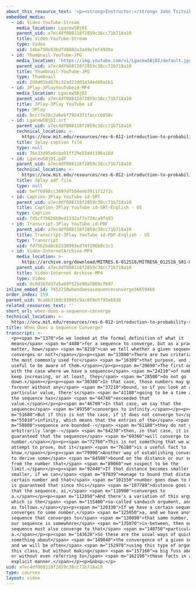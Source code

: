 ```yaml
---
about_this_resource_text: '<p><strong>Instructor:</strong> John Tsitsiklis</p>'
embedded_media:
  - id: Video-YouTube-Stream
    media_location: Lgacew5BjDI
    parent_uid: a7ec4df088118f2859c38cc71b718a10
    title: Video-YouTube-Stream
    type: Video
    uid: 14be750e83bdfd8802a3a49e7ef4920a
  - id: Thumbnail-YouTube-JPG
    media_location: 'https://img.youtube.com/vi/Lgacew5BjDI/default.jpg'
    parent_uid: a7ec4df088118f2859c38cc71b718a10
    title: Thumbnail-YouTube-JPG
    type: Thumbnail
    uid: 2d0d01bd676c32ad23d01a34ed40a1b1
  - id: 3Play-3PlayYouTubeid-MP4
    media_location: Lgacew5BjDI
    parent_uid: a7ec4df088118f2859c38cc71b718a10
    title: 3Play-3Play YouTube id
    type: 3Play
    uid: 8ccc7e28c2a6ebf79243f1faccc6050c
  - id: Lgacew5BjDI.srt
    parent_uid: a7ec4df088118f2859c38cc71b718a10
    technical_location: >-
      https://ocw.mit.edu/resources/res-6-012-introduction-to-probability-spring-2018/part-i-the-fundamentals/when-does-a-sequence-converge/Lgacew5BjDI.srt
    title: 3play caption file
    type: null
    uid: 76e33d95a6cba91ff29e55d41196a18d
  - id: Lgacew5BjDI.pdf
    parent_uid: a7ec4df088118f2859c38cc71b718a10
    technical_location: >-
      https://ocw.mit.edu/resources/res-6-012-introduction-to-probability-spring-2018/part-i-the-fundamentals/when-does-a-sequence-converge/Lgacew5BjDI.pdf
    title: 3play pdf file
    type: null
    uid: beff6998cc3697df504eeb3911f1272c
  - id: Caption-3Play YouTube id-SRT
    parent_uid: a7ec4df088118f2859c38cc71b718a10
    title: Caption-3Play YouTube id-SRT-English - US
    type: Caption
    uid: fd5cf7b026b9ed1332af7e724ca9fa93
  - id: Transcript-3Play YouTube id-PDF
    parent_uid: a7ec4df088118f2859c38cc71b718a10
    title: Transcript-3Play YouTube id-PDF-English - US
    type: Transcript
    uid: fd7562bd8cb2330993ed7df196b0c1c1
  - id: Video-InternetArchive-MP4
    media_location: >-
      https://archive.org/download/MITRES.6-012S18/MITRES6_012S18_S01-04_300k.mp4
    parent_uid: a7ec4df088118f2859c38cc71b718a10
    title: Video-Internet Archive-MP4
    type: Video
    uid: dc8d3b7d37a5a69f525e90a7069cf697
inline_embed_id: 7653710whendoesasequenceconverge36659468
order_index: 159
parent_uid: 9ca6b310dc93095c9ac0f0e5f95e6930
related_resources_text: ''
short_url: when-does-a-sequence-converge
technical_location: >-
  https://ocw.mit.edu/resources/res-6-012-introduction-to-probability-spring-2018/part-i-the-fundamentals/when-does-a-sequence-converge
title: When Does a Sequence Converge?
transcript: >-
  <p><span m="1370">So we looked at the formal definition of what it
  means</span> <span m="4480">for a sequence to converge, but as a practical
  matter, how</span> <span m="8210">can we tell whether a given sequence
  converges or not?</span></p><p><span m="13080">There are two criteria that are
  the most commonly used for</span> <span m="16309">that purpose, and it's
  useful to be aware of them.</span></p><p><span m="20690">The first one deals
  with the case where we have a sequence</span> <span m="24210">of numbers that
  keep increasing, or at least, they</span> <span m="28500">do not go
  down.</span></p><p><span m="30380">In that case, those numbers may go up
  forever without any</span> <span m="37210">bound, so if you look at any
  particular value, there's</span> <span m="41180">going to be a time at which
  the sequence has</span> <span m="44740">exceeded that
  value.</span></p><p><span m="46700">In that case, we say that the
  sequence</span> <span m="49350">converges to infinity.</span></p><p><span
  m="51680">But if this is not the case, if it does not converge to</span> <span
  m="55810">infinity, which means that the entries of the</span> <span
  m="58800">sequence are bounded--</span> <span m="61180">they do not grow
  arbitrarily large--</span> <span m="64230">then, in that case, it is
  guaranteed that the sequence</span> <span m="69360">will converge to a certain
  number.</span></p><p><span m="72760">This is not something that we will
  attempt to prove, but it</span> <span m="76180">is a useful fact to
  know.</span></p><p><span m="79900">Another way of establishing convergence is
  to derive some</span> <span m="84580">bound on the distance or our sequence
  from the number that</span> <span m="89060">we suspect to be the
  limit.</span></p><p><span m="92440">If that distance becomes smaller and
  smaller, if we can</span> <span m="97039">manage to bound that distance by a
  certain number and that</span> <span m="101550">number goes down to 0, then it
  is guaranteed that since this</span> <span m="107789">distance goes down to 0,
  that the sequence, ai,</span> <span m="110900">converges to
  a.</span></p><p><span m="112850">And there's a variation of this argument,
  which is the</span> <span m="115400">so-called sandwich argument, and it goes
  as follows.</span></p><p><span m="120330">If we have a certain sequence that
  converges to some number,</span> <span m="125050">a, and we have another
  sequence that converges to</span> <span m="130090">that same number, a, and
  our sequence is somewhere</span> <span m="135070">in-between, then our
  sequence must also converge to that</span> <span m="140750">particular number,
  a.</span></p><p><span m="143620">So these are the usual ways of quickly saying
  something about</span> <span m="149040">the convergence of a given sequence,
  and we will be often</span> <span m="152970">using this type of argument in
  this class, but without making</span> <span m="157160">a big fuss about them,
  or without even referring to</span> <span m="162190">these facts in an
  explicit manner.</span></p><p>&nbsp;</p>
uid: a7ec4df088118f2859c38cc71b718a10
type: courses
layout: video
---
```

